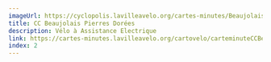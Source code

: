 ```yaml
---
imageUrl: https://cyclopolis.lavilleavelo.org/cartes-minutes/BeaujolaisPierresDorées_VAE.png
title: CC Beaujolais Pierres Dorées
description: Vélo à Assistance Electrique
link: https://cartes-minutes.lavilleavelo.org/cartovelo/carteminuteCCBeaujolaisPierresDoreesVAE.html
index: 2
---
```

